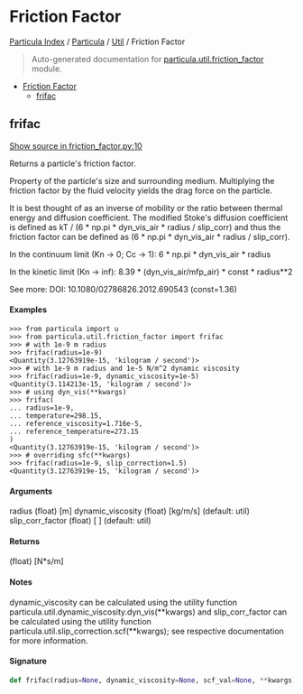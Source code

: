 # Friction Factor

[Particula Index](../../README.md#particula-index) / [Particula](../index.md#particula) / [Util](./index.md#util) / Friction Factor

> Auto-generated documentation for [particula.util.friction_factor](../../../particula/util/friction_factor.py) module.

- [Friction Factor](#friction-factor)
  - [frifac](#frifac)

## frifac

[Show source in friction_factor.py:10](../../../particula/util/friction_factor.py#L10)

Returns a particle's friction factor.

Property of the particle's size and surrounding medium.
Multiplying the friction factor by the fluid velocity
yields the drag force on the particle.

It is best thought of as an inverse of mobility or
the ratio between thermal energy and diffusion coefficient.
The modified Stoke's diffusion coefficient is defined as
kT / (6 * np.pi * dyn_vis_air * radius / slip_corr)
and thus the friction factor can be defined as
(6 * np.pi * dyn_vis_air * radius / slip_corr).

In the continuum limit (Kn -> 0; Cc -> 1):
    6 * np.pi * dyn_vis_air * radius

In the kinetic limit (Kn -> inf):
    8.39 * (dyn_vis_air/mfp_air) * const * radius**2

See more: DOI: 10.1080/02786826.2012.690543 (const=1.36)

#### Examples

```
>>> from particula import u
>>> from particula.util.friction_factor import frifac
>>> # with 1e-9 m radius
>>> frifac(radius=1e-9)
<Quantity(3.12763919e-15, 'kilogram / second')>
>>> # with 1e-9 m radius and 1e-5 N/m^2 dynamic viscosity
>>> frifac(radius=1e-9, dynamic_viscosity=1e-5)
<Quantity(3.114213e-15, 'kilogram / second')>
>>> # using dyn_vis(**kwargs)
>>> frifac(
... radius=1e-9,
... temperature=298.15,
... reference_viscosity=1.716e-5,
... reference_temperature=273.15
)
<Quantity(3.12763919e-15, 'kilogram / second')>
>>> # overriding sfc(**kwargs)
>>> frifac(radius=1e-9, slip_correction=1.5)
<Quantity(3.12763919e-15, 'kilogram / second')>
```

#### Arguments

radius            (float) [m]
dynamic_viscosity (float) [kg/m/s]  (default: util)
slip_corr_factor  (float) [ ]       (default: util)

#### Returns

(float) [N*s/m]

#### Notes

dynamic_viscosity can be calculated using the utility
function particula.util.dynamic_viscosity.dyn_vis(**kwargs)
and slip_corr_factor can be calculated using the utility
function particula.util.slip_correction.scf(**kwargs);
see respective documentation for more information.

#### Signature

```python
def frifac(radius=None, dynamic_viscosity=None, scf_val=None, **kwargs): ...
```